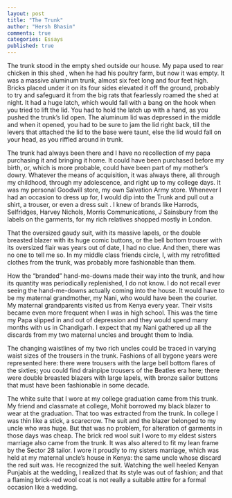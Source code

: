```yaml
---
layout: post
title: "The Trunk"
author: "Hersh Bhasin"
comments: true
categories: Essays
published: true
---
```


The trunk stood in the empty shed outside our house. My papa used to rear chicken in this shed , when he had his poultry farm, but now it was empty. It was a massive aluminum trunk, almost six feet long and four feet high. Bricks placed under it on its four sides elevated it off the ground, probably to try and safeguard it from the big rats that fearlessly roamed the shed at night. It had a huge latch, which would fall with a bang on the hook when you tried to lift the lid. You had to hold the latch up with a hand, as you pushed the trunk’s lid open. The aluminum lid was depressed in the middle and when it opened, you had to be sure to jam the lid right back, till the levers that attached the lid to the base were taunt, else the lid would fall on your head, as you riffled around in trunk.

The trunk had always been there and I have no recollection of my papa purchasing it and bringing it home. It could have been purchased before my birth, or, which is more probable, could have been part of my mother’s dowry. Whatever the means of acquisition, it was always there, all through my childhood, through my adolescence, and right up to my college days. It was my personal Goodwill store, my own Salvation Army store. Whenever I had an occasion to dress up for, I would dip into the Trunk and pull out a shirt, a trouser, or even a dress suit . I knew of brands like Harrods, Selfridges, Harvey Nichols, Morris Communications, J Sainsbury from the labels on the garments, for my rich relatives shopped mostly in London.

That the oversized gaudy suit, with its massive lapels, or the double breasted blazer with its huge comic buttons, or the bell bottom trouser with its oversized flair was years out of date, I had no clue. And then, there was no one to tell me so. In my middle class friends circle, I, with my retrofitted clothes from the trunk, was probably more fashionable than them.

How the “branded” hand-me-downs made their way into the trunk, and how its quantity was periodically replenished, I do not know. I do not recall ever seeing the hand-me-downs actually coming into the house. It would have to be my maternal grandmother, my Nani, who would have been the courier. My maternal grandparents visited us from Kenya every year. Their visits became even more frequent when I was in high school. This was the time my Papa slipped in and out of depression and they would spend many months with us in Chandigarh. I expect that my Nani gathered up all the discards from my two maternal uncles and brought them to India.

The changing waistlines of my two rich uncles could be traced in varying waist sizes of the trousers in the trunk. Fashions of all bygone years were represented here: there were trousers with the large bell bottom flares of the sixties; you could find drainpipe trousers of the Beatles era here; there were double breasted blazers with large lapels, with bronze sailor buttons that must have been fashionable in some decade.

The white suite that I wore at my college graduation came from this trunk. My friend and classmate at college, Mohit borrowed my black blazer to wear at the graduation. That too was extracted from the trunk. In college I was thin like a stick, a scarecrow. The suit and the blazer belonged to my uncle who was huge. But that was no problem, for alteration of garments in those days was cheap. The brick red wool suit I wore to my eldest sisters marriage also came from the trunk. It was also altered to fit my lean frame by the Sector 28 tailor. I wore it proudly to my sisters marriage, which was held at my maternal uncle’s house in Kenya: the same uncle whose discard the red suit was. He recognized the suit. Watching the well heeled Kenyan Punjabis at the wedding, I realized that its style was out of fashion; and that a flaming brick-red wool coat is not really a suitable attire for a formal occasion like a wedding. 